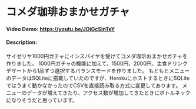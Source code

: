 # コメダ珈琲おまかせガチャ
#### Video Demo:  https://youtu.be/JOiGcSinTeY
#### Description:
  サイゼリヤ1000円ガチャにインスパイヤを受けてコメダ珈琲おまかせガチャを作りました。
  1000円ガチャの機能に加えて、1500円、2000円、主食ドリンクデザートから1品ずつ選択するバランスモードを作りました。
  もともとメニューのデータはSQLiteに搭載していたのですが、HerokuにホストするときにSQLiteではうまく動かなかったのでCSVを直接読み取る方式に変更してあります。
  メニューのデータが増えてきたり、アクセス数が増加してきたときにボトルネックになりそうだと思っています。
